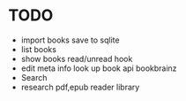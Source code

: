 # TODO 
* import books save to sqlite 
* list books
* show books read/unread hook
* edit meta info look up book api bookbrainz
* Search
* research pdf,epub reader library